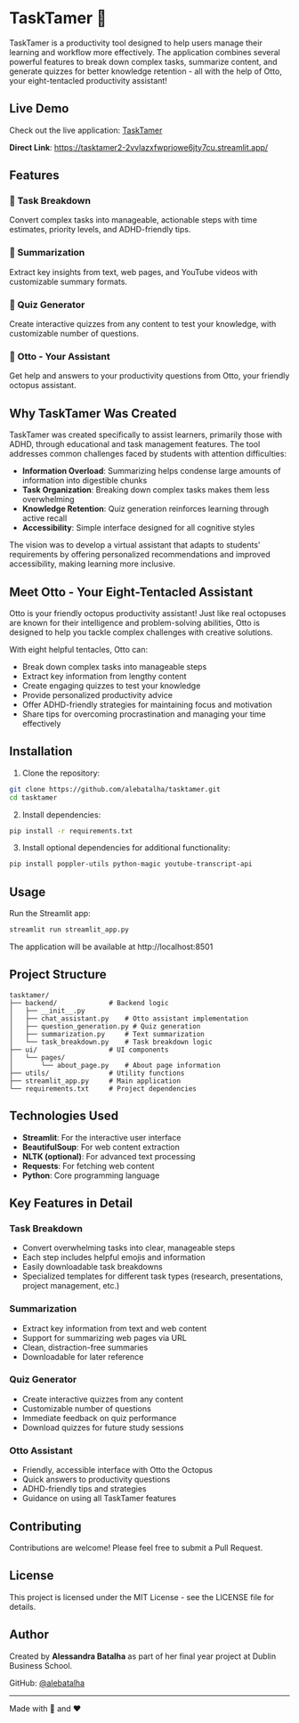 # TaskTamer 🐙

TaskTamer is a productivity tool designed to help users manage their learning and workflow more effectively. The application combines several powerful features to break down complex tasks, summarize content, and generate quizzes for better knowledge retention - all with the help of Otto, your eight-tentacled productivity assistant!

## Live Demo

Check out the live application: [TaskTamer](https://tasktamer2-2vvlazxfwprjowe6jty7cu.streamlit.app/)

**Direct Link**: https://tasktamer2-2vvlazxfwprjowe6jty7cu.streamlit.app/

## Features

### 🧩 Task Breakdown
Convert complex tasks into manageable, actionable steps with time estimates, priority levels, and ADHD-friendly tips.

### 📝 Summarization
Extract key insights from text, web pages, and YouTube videos with customizable summary formats.

### 🧠 Quiz Generator
Create interactive quizzes from any content to test your knowledge, with customizable number of questions.

### 🐙 Otto - Your Assistant
Get help and answers to your productivity questions from Otto, your friendly octopus assistant.

## Why TaskTamer Was Created

TaskTamer was created specifically to assist learners, primarily those with ADHD, through educational and task management features. The tool addresses common challenges faced by students with attention difficulties:

- **Information Overload**: Summarizing helps condense large amounts of information into digestible chunks
- **Task Organization**: Breaking down complex tasks makes them less overwhelming
- **Knowledge Retention**: Quiz generation reinforces learning through active recall
- **Accessibility**: Simple interface designed for all cognitive styles

The vision was to develop a virtual assistant that adapts to students' requirements by offering personalized recommendations and improved accessibility, making learning more inclusive.

## Meet Otto - Your Eight-Tentacled Assistant

Otto is your friendly octopus productivity assistant! Just like real octopuses are known for their intelligence and problem-solving abilities, Otto is designed to help you tackle complex challenges with creative solutions.

With eight helpful tentacles, Otto can:
- Break down complex tasks into manageable steps
- Extract key information from lengthy content
- Create engaging quizzes to test your knowledge
- Provide personalized productivity advice
- Offer ADHD-friendly strategies for maintaining focus and motivation
- Share tips for overcoming procrastination and managing your time effectively

## Installation

1. Clone the repository:
```bash
git clone https://github.com/alebatalha/tasktamer.git
cd tasktamer
```

2. Install dependencies:
```bash
pip install -r requirements.txt
```

3. Install optional dependencies for additional functionality:
```bash
pip install poppler-utils python-magic youtube-transcript-api
```

## Usage

Run the Streamlit app:
```bash
streamlit run streamlit_app.py
```

The application will be available at http://localhost:8501

## Project Structure

```
tasktamer/
├── backend/             # Backend logic
│   ├── __init__.py
│   ├── chat_assistant.py    # Otto assistant implementation
│   ├── question_generation.py # Quiz generation
│   ├── summarization.py     # Text summarization
│   └── task_breakdown.py    # Task breakdown logic
├── ui/                  # UI components
│   └── pages/
│       └── about_page.py    # About page information
├── utils/               # Utility functions
├── streamlit_app.py     # Main application
└── requirements.txt     # Project dependencies
```

## Technologies Used

- **Streamlit**: For the interactive user interface
- **BeautifulSoup**: For web content extraction
- **NLTK (optional)**: For advanced text processing
- **Requests**: For fetching web content
- **Python**: Core programming language

## Key Features in Detail

### Task Breakdown
- Convert overwhelming tasks into clear, manageable steps
- Each step includes helpful emojis and information
- Easily downloadable task breakdowns
- Specialized templates for different task types (research, presentations, project management, etc.)

### Summarization
- Extract key information from text and web content
- Support for summarizing web pages via URL
- Clean, distraction-free summaries
- Downloadable for later reference

### Quiz Generator
- Create interactive quizzes from any content
- Customizable number of questions
- Immediate feedback on quiz performance
- Download quizzes for future study sessions

### Otto Assistant
- Friendly, accessible interface with Otto the Octopus
- Quick answers to productivity questions
- ADHD-friendly tips and strategies
- Guidance on using all TaskTamer features

## Contributing

Contributions are welcome! Please feel free to submit a Pull Request.

## License

This project is licensed under the MIT License - see the LICENSE file for details.

## Author

Created by **Alessandra Batalha** as part of her final year project at Dublin Business School.

GitHub: [@alebatalha](https://github.com/alebatalha)

---

Made with 🐙 and ❤️
